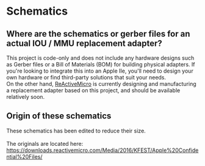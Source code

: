 # Schematics

## Where are the schematics or gerber files for an actual IOU / MMU replacement adapter?

This project is code-only and does not include any hardware designs such as Gerber files or a Bill of Materials (BOM) for building physical adapters. If you're looking to integrate this into an Apple IIe, you'll need to design your own hardware or find third-party solutions that suit your needs.
<br/>
On the other hand, [ReActiveMicro](https://www.reactivemicro.com/) is currently designing and manufacturing a replacement adapter based on this project, and should be available relatively soon.

## Origin of these schematics

These schematics has been edited to reduce their size.<br/><br/>
The originals are located here: https://downloads.reactivemicro.com/Media/2016/KFEST/Apple%20Confidential%20Files/
